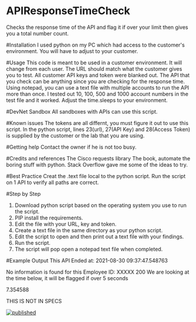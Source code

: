 # APIResponseTimeCheck
Checks the response time of the API and flag it if over your limit then gives you a total number count.

#Installation
I used python on my PC which had access to the customer's environment. You will have to adjust to your customer.

#Usage
This code is meant to be used in a customer environment. It will change from each user. The URL should match what the customer gives you to test. All customer API keys and token were blanked out. The API that you check can be anything since you are checking for the response time. Using notepad, you can use a text file with multiple accounts to run the API more than once. I tested out 10, 100, 500 and 1000 account numbers in the test file and it worked. Adjust the time.sleeps to your environment.

#DevNet Sandbox
All sandboxes with APIs can use this script.

#Known issues
The tokens are all differnt, you must figure it out to use this script.
In the python script, lines 23(url), 27(API Key) and 28(Access Token) is supplied by the customer or the lab that you are using.

#Getting help
Contact the owner if he is not too busy.

#Credits and references
The Cisco requests library
The book, automate the boring stuff with python.
Stack Overflow gave me some of the ideas to try.

#Best Practice
Creat the .text file local to the python script.
Run the script on 1 API to verify all paths are correct.

#Step by Step
1) Download python script based on the operating system you use to run the script.
2) PIP install the requirements.
3) Edit the file with your URL, key and token.
4) Create a text file in the same directory as your python script.
5) Edit the script to open and then print out a text file with your findings.
6) Run the script.
7) The script will pop open a notepad text file when completed.

#Example Output
This API Ended at: 2021-08-30 09:37:47.548763


No information is found for this Employee ID:  XXXXX
200
We are looking at the time below, it will be flagged if over 5 seconds

7.354588

THIS IS NOT IN SPECS

[![published](https://static.production.devnetcloud.com/codeexchange/assets/images/devnet-published.svg)](https://developer.cisco.com/codeexchange/github/repo/wags69a/APIResponseTimeCheck)
